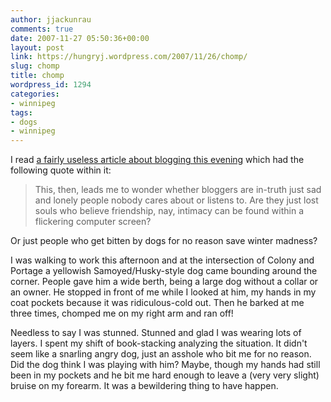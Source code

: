 ```yaml
---
author: jjackunrau
comments: true
date: 2007-11-27 05:50:36+00:00
layout: post
link: https://hungryj.wordpress.com/2007/11/26/chomp/
slug: chomp
title: chomp
wordpress_id: 1294
categories:
- winnipeg
tags:
- dogs
- winnipeg
---
```


I read [a fairly useless article about blogging this evening](http://www.asiamedia.ucla.edu/article.asp?parentid=82690) which had the following quote within it:

<blockquote>This, then, leads me to wonder whether bloggers are in-truth just sad and lonely people nobody cares about or listens to. Are they just lost souls who believe friendship, nay, intimacy can be found within a flickering computer screen?</blockquote>

Or just people who get bitten by dogs for no reason save winter madness?

I was walking to work this afternoon and at the intersection of Colony and Portage a yellowish Samoyed/Husky-style dog came bounding around the corner. People gave him a wide berth, being a large dog without a collar or an owner. He stopped in front of me while I looked at him, my hands in my coat pockets because it was ridiculous-cold out. Then he barked at me three times, chomped me on my right arm and ran off!

Needless to say I was stunned. Stunned and glad I was wearing lots of layers. I spent my shift of book-stacking analyzing the situation. It didn't seem like a snarling angry dog, just an asshole who bit me for no reason. Did the dog think I was playing with him? Maybe, though my hands had still been in my pockets and he bit me hard enough to leave a (very very slight) bruise on my forearm. It was a bewildering thing to have happen.
